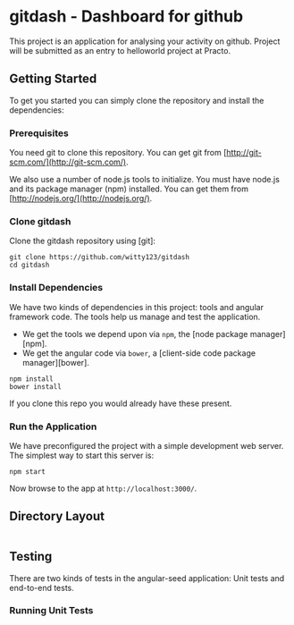 # gitdash - Dashboard for github

This project is an application for analysing your activity on github. Project will be submitted as an entry to helloworld project at Practo.


## Getting Started

To get you started you can simply clone the repository and install the dependencies:

### Prerequisites

You need git to clone this repository. You can get git from
[http://git-scm.com/](http://git-scm.com/).

We also use a number of node.js tools to initialize. You must have node.js and
its package manager (npm) installed.  You can get them from [http://nodejs.org/](http://nodejs.org/).

### Clone gitdash

Clone the gitdash repository using [git]:

```
git clone https://github.com/witty123/gitdash
cd gitdash
```

### Install Dependencies

We have two kinds of dependencies in this project: tools and angular framework code.  The tools help
us manage and test the application.

* We get the tools we depend upon via `npm`, the [node package manager][npm].
* We get the angular code via `bower`, a [client-side code package manager][bower].

```
npm install 
bower install
```

If you clone this repo you would already have these present.

### Run the Application

We have preconfigured the project with a simple development web server.  The simplest way to start
this server is:

```
npm start
```

Now browse to the app at `http://localhost:3000/`.



## Directory Layout

```

```

## Testing

There are two kinds of tests in the angular-seed application: Unit tests and end-to-end tests.

### Running Unit Tests


